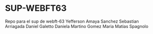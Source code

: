 # SUP-WEBFT63

Repo para el sup de webft-63
Yefferson Amaya Sanchez
Sebastian Arriagada
Daniel Galetto
Daniela Martino
Gomez Maria
Matias Spagnolo
